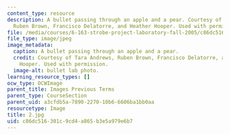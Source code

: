 ```yaml
---
content_type: resource
description: A bullet passing through an apple and a pear. Courtesy of Tara Andrews,
  Ruben Brown, Francisco Delatorre, and Heather Hooper. Used with permission.
file: /media/courses/6-163-strobe-project-laboratory-fall-2005/c86dc516301c9cd4a865b3e5a979e6b7_2.jpg
file_type: image/jpeg
image_metadata:
  caption: A bullet passing through an apple and a pear.
  credit: Courtesy of Tara Andrews, Ruben Brown, Francisco Delatorre, and Heather
    Hooper. Used with permission.
  image-alt: bullet lab photo.
learning_resource_types: []
ocw_type: OCWImage
parent_title: Images Previous Terms
parent_type: CourseSection
parent_uid: a3cfdb5a-7890-2270-10b6-6606ba1bb0aa
resourcetype: Image
title: 2.jpg
uid: c86dc516-301c-9cd4-a865-b3e5a979e6b7
---
```

